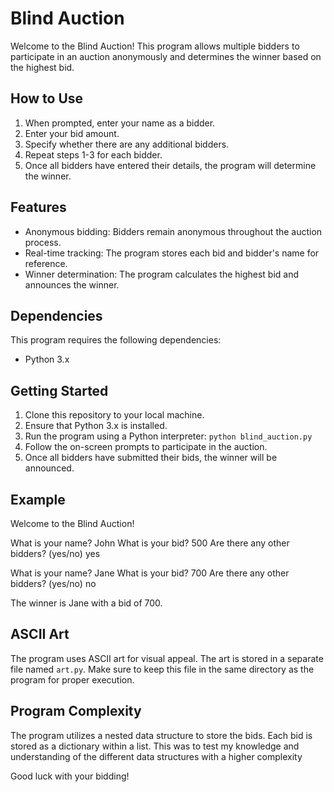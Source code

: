 # Blind Auction

Welcome to the Blind Auction! This program allows multiple bidders to participate in an auction anonymously and determines the winner based on the highest bid.

## How to Use

1. When prompted, enter your name as a bidder.
2. Enter your bid amount.
3. Specify whether there are any additional bidders.
4. Repeat steps 1-3 for each bidder.
5. Once all bidders have entered their details, the program will determine the winner.

## Features

- Anonymous bidding: Bidders remain anonymous throughout the auction process.
- Real-time tracking: The program stores each bid and bidder's name for reference.
- Winner determination: The program calculates the highest bid and announces the winner.

## Dependencies

This program requires the following dependencies:

- Python 3.x

## Getting Started

1. Clone this repository to your local machine.
2. Ensure that Python 3.x is installed.
3. Run the program using a Python interpreter: `python blind_auction.py`
4. Follow the on-screen prompts to participate in the auction.
5. Once all bidders have submitted their bids, the winner will be announced.

## Example

Welcome to the Blind Auction!

What is your name? John
What is your bid? 500
Are there any other bidders? (yes/no) yes

What is your name? Jane
What is your bid? 700
Are there any other bidders? (yes/no) no

The winner is Jane with a bid of 700.


## ASCII Art

The program uses ASCII art for visual appeal. The art is stored in a separate file named `art.py`. Make sure to keep this file in the same directory as the program for proper execution.

## Program Complexity

The program utilizes a nested data structure to store the bids. Each bid is stored as a dictionary within a list. This was to test my knowledge and understanding of the different data structures with a higher complexity

Good luck with your bidding!
